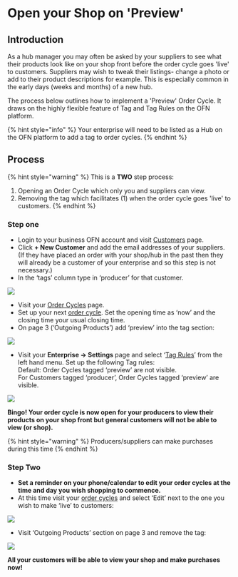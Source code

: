 # Open your Shop on 'Preview'

## Introduction

As a hub manager you may often be asked by your suppliers to see what their products look like on your shop front before the order cycle goes 'live' to customers.  Suppliers may wish to tweak their listings- change a photo or add to their product descriptions for example.  This is especially common in the early days (weeks and months) of a new hub.

The process below outlines how to implement a 'Preview' Order Cycle. It draws on the highly flexible feature of Tag and Tag Rules on the OFN platform.

{% hint style="info" %}
Your enterprise will need to be listed as a Hub on the OFN platform to add a tag to order cycles.
{% endhint %}

## Process

{% hint style="warning" %}
This is a **TWO** step process:&#x20;

1. Opening an Order Cycle which only you and suppliers can view.
2. Removing the tag which facilitates (1) when the order cycle goes 'live' to customers.
{% endhint %}

### Step one

* Login to your business OFN account and visit [Customers](https://openfoodnetwork.org.uk/admin/customers) page.
* Click **+ New Customer** and add the email addresses of your suppliers. (If they have placed an order with your shop/hub in the past then they will already be a customer of your enterprise and so this step is not necessary.)
* In the ‘tags’ column type in ‘producer’ for that customer.

![](https://lh3.googleusercontent.com/azVPv6QfS6nyjTC5QnHE3ATsDnrZxYO1bttYGxkAvYH1BItAuYpj1cT73ZYjipftqUH2zWcYP2VU4kgD9l9npPe6wDjfuSteCmJUSwFvauK1mFIEwlDK6cAaE7rJgXQ19ycdCHwx)

* Visit your [Order Cycles](https://openfoodnetwork.org.uk/admin/order\_cycles) page. &#x20;
* Set up your next [order cycle](../../basic-features/shopfront/order-cycle/order-cycles-for-hubs.md). Set the opening time as ‘now’ and the closing time your usual closing time.
* On page 3 (‘Outgoing Products’) add ‘preview’ into the tag section:

![](../../.gitbook/assets/previewtagoc.jpg)

* Visit your **Enterprise -> Settings** page and select ‘[Tag Rules](../../basic-features/shopfront/customer-management-and-conditional-displays-prices/tags-and-tag-rules.md#show-hide-order-cycles-at-my-shopfront)’ from the left hand menu.  Set up the following Tag rules:\
  Default: Order Cycles tagged ‘preview’ are not visible.\
  For Customers tagged ‘producer’, Order Cycles tagged ‘preview’ are visible.

![](../../.gitbook/assets/previewtags.jpg)

**Bingo!  Your order cycle is now open for your producers to view their products on your shop front but general customers will not be able to view (or shop).**

{% hint style="warning" %}
Producers/suppliers can make purchases during this time
{% endhint %}

### Step Two

* **Set a reminder on your phone/calendar to edit your order cycles at the time and day you wish shopping to commence.**
* At this time visit your [order cycles](https://openfoodnetwork.org.uk/admin/order\_cycles) and select ‘Edit’ next to the one you wish to make ‘live’ to customers:

![](../../.gitbook/assets/previewocedit.jpg)

* Visit ‘Outgoing Products’ section on page 3 and remove the tag:

![](https://lh6.googleusercontent.com/dMsKV7a4YiCbY5NwxB7ijwgZVZCT8uHvzTrEgjzkJzfePixGehUtZA3vIyel0knRI8c5nThtPCn50-3bUEgrb\_o9zJbp7uV5HqeGdOimAmj08UMOhgAxqWsQy4UePE8-xksAS9DO)

**All your customers will be able to view your shop and make purchases now!**

###
